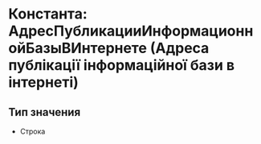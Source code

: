 ﻿# Константа: АдресПубликацииИнформационнойБазыВИнтернете (Адреса публікації інформаційної бази в інтернеті)

## Тип значения

- Строка

